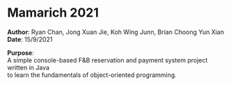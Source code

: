 # Mamarich 2021
**Author**: Ryan Chan, Jong Xuan Jie, Koh Wing Junn, Brian Choong Yun Xian  
**Date**: 15/9/2021  
  
**Purpose**:  
A simple console-based F&B reservation and payment system project written in Java  
to learn the fundamentals of object-oriented programming.
